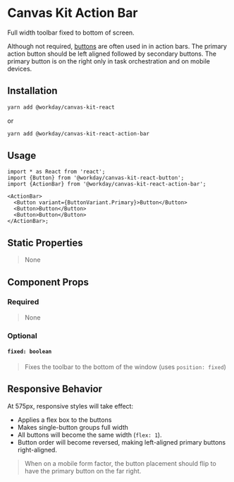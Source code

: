 # Canvas Kit Action Bar

Full width toolbar fixed to bottom of screen.

Although not required, [buttons](../../button/react) are often used in in action bars. The primary
action button should be left aligned followed by secondary buttons. The primary button is on the
right only in task orchestration and on mobile devices.

## Installation

```sh
yarn add @workday/canvas-kit-react
```

or

```sh
yarn add @workday/canvas-kit-react-action-bar
```

## Usage

```tsx
import * as React from 'react';
import {Button} from '@workday/canvas-kit-react-button';
import {ActionBar} from '@workday/canvas-kit-react-action-bar';

<ActionBar>
  <Button variant={ButtonVariant.Primary}>Button</Button>
  <Button>Button</Button>
  <Button>Button</Button>
</ActionBar>;
```

## Static Properties

> None

## Component Props

### Required

> None

### Optional

#### `fixed: boolean`

> Fixes the toolbar to the bottom of the window (uses `position: fixed`)

## Responsive Behavior

At 575px, responsive styles will take effect:

- Applies a flex box to the buttons
- Makes single-button groups full width
- All buttons will become the same width (`flex: 1`).
- Button order will become reversed, making left-aligned primary buttons right-aligned.

> When on a mobile form factor, the button placement should flip to have the primary button on the
> far right.
